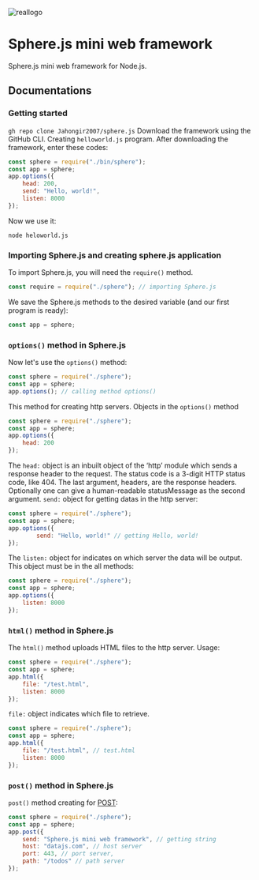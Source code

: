![reallogo](https://user-images.githubusercontent.com/69193276/117326569-36fb1f80-aeab-11eb-938f-c78a45ce0e62.png)
# Sphere.js mini web framework
Sphere.js mini web framework for Node.js.
## Documentations
### Getting started
`gh repo clone Jahongir2007/sphere.js` Download the framework using the GitHub CLI. Creating `helloworld.js` program. After downloading the framework, enter these codes:
```js
const sphere = require("./bin/sphere");
const app = sphere;
app.options({
    head: 200,
    send: "Hello, world!",
    listen: 8000
});
```
Now we use it:
```
node heloworld.js
```
### Importing Sphere.js and creating sphere.js application
To import Sphere.js, you will need the `require()` method.
```js
const require = require("./sphere"); // importing Sphere.js
```
We save the Sphere.js methods to the desired variable (and our first program is ready):
```js
const app = sphere;  
```
### `options()` method in Sphere.js
Now let's use the `options()` method:
```js
const sphere = require("./sphere");
const app = sphere;
app.options(); // calling method options()
```
This method for creating http servers. Objects in the `options()` method
```js
const sphere = require("./sphere");
const app = sphere;
app.options({
    head: 200
});
```
The `head:` object is an inbuilt object of the ‘http’ module which sends a response header to the request. The status code is a 3-digit HTTP status code, like 404. The last argument, headers, are the response headers. Optionally one can give a human-readable statusMessage as the second argument.
`send:` object for getting datas in the http server:
```js
const sphere = require("./sphere");
const app = sphere;
app.options({
        send: "Hello, world!" // getting Hello, world!
});
```
The `listen:` object for indicates on which server the data will be output. This object must be in the all methods:
```js
const sphere = require("./sphere");
const app = sphere;
app.options({
    listen: 8000
});
```
### `html()` method in Sphere.js
The `html()` method uploads HTML files to the http server. Usage:
```js
const sphere = require("./sphere");
const app = sphere;
app.html({
    file: "/test.html",
    listen: 8000
});
```
`file:` object indicates which file to retrieve.
```js
const sphere = require("./sphere");
const app = sphere;
app.html({
    file: "/test.html", // test.html
    listen: 8000
});
```
### `post()` method in Sphere.js
`post()` method creating for [POST](https://en.wikipedia.org/wiki/POST_(HTTP)):
```js
const sphere = require("./sphere");
const app = sphere;
app.post({
    send: "Sphere.js mini web framework", // getting string
    host: "datajs.com", // host server
    port: 443, // port server,
    path: "/todos" // path server
});
```
